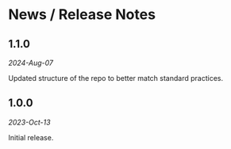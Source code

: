 # News / Release Notes

## 1.1.0

*2024-Aug-07*

Updated structure of the repo to better match standard practices. 

## 1.0.0

*2023-Oct-13*

Initial release.
